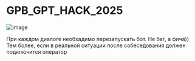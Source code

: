 # GPB_GPT_HACK_2025
![image](https://github.com/user-attachments/assets/ba18477f-7855-4f48-9183-d4fdcc859915)


При каждом диалоге необхадимо перезапускать бот. Не баг, а фича)) Тем более, если в реальной ситуации после собеседования должен подключится оператор
